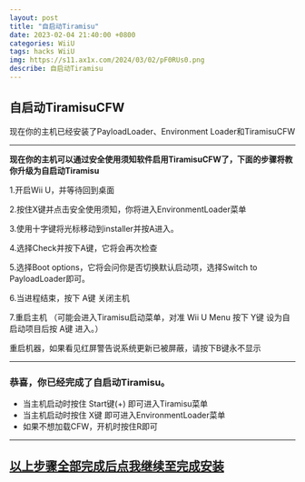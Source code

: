 ```yaml
---
layout: post
title: "自启动Tiramisu"
date: 2023-02-04 21:40:00 +0800
categories: WiiU
tags: hacks WiiU
img: https://s11.ax1x.com/2024/03/02/pF0RUs0.png
describe: 自启动Tiramisu
---
```


## 自启动TiramisuCFW

现在你的主机已经安装了PayloadLoader、Environment Loader和TiramisuCFW

<hr />

**现在你的主机可以通过安全使用须知软件启用TiramisuCFW了，下面的步骤将教你升级为自启动Tiramisu**

1.开启Wii U，并等待回到桌面

2.按住X键并点击安全使用须知，你将进入EnvironmentLoader菜单

3.使用十字键将光标移动到installer并按A进入。

4.选择Check并按下A键，它将会再次检查

5.选择Boot options，它将会问你是否切换默认启动项，选择Switch to PayloadLoader即可。

6.当进程结束，按下 A键 关闭主机

7.重启主机
（可能会进入Tiramisu启动菜单，对准 Wii U Menu 按下 Y键 设为自启动项目后按 A键 进入。）

重启机器，如果看见红屏警告说系统更新已被屏蔽，请按下B键永不显示

<hr />

### 恭喜，你已经完成了自启动Tiramisu。
- 当主机启动时按住 Start键(+) 即可进入Tiramisu菜单
- 当主机启动时按住 X键 即可进入EnvironmentLoader菜单
- 如果不想加载CFW，开机时按住R即可

<hr />

## [以上步骤全部完成后点我继续至完成安装](https://littleFIve233.GitHub.io/wiiu/2023/02/05/finish-install.html)
